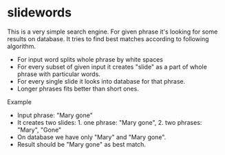 # slidewords
This is a very simple search engine. For given phrase it's looking for some results on database.
It tries to find best matches according to following algorithm.
* For input word splits whole phrase by white spaces
* For every subset of given input it creates "slide" as a part of whole phrase with particular words.
* For every single slide it looks into database for that phrase.
* Longer phrases fits better than short ones.

Example 
* Input phrase: "Mary gone"
* It creates two slides: 1. one phrase: "Mary gone", 2. two phrases: "Mary", "Gone"
* On database we have only "Mary" and "Mary gone".
* Result should be "Mary gone" as best match.
